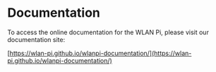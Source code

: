 # Documentation

To access the online documentation for the WLAN Pi, please visit our documentation site: 

[https://wlan-pi.github.io/wlanpi-documentation/](https://wlan-pi.github.io/wlanpi-documentation/)

